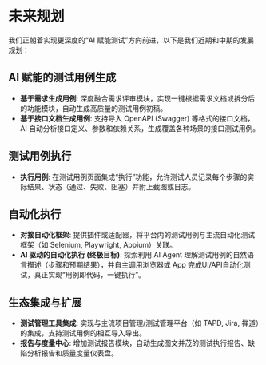 # 未来规划

我们正朝着实现更深度的“AI 赋能测试”方向前进，以下是我们近期和中期的发展规划：

## AI 赋能的测试用例生成

- **基于需求生成用例**: 深度融合需求评审模块，实现一键根据需求文档或拆分后的功能模块，自动生成高质量的测试用例初稿。
- **基于接口文档生成用例**: 支持导入 OpenAPI (Swagger) 等格式的接口文档，AI 自动分析接口定义、参数和依赖关系，生成覆盖各种场景的接口测试用例。

## 测试用例执行

- **执行用例**: 在测试用例页面集成“执行”功能，允许测试人员记录每个步骤的实际结果、状态（通过、失败、阻塞）并附上截图或日志。

## 自动化执行

- **对接自动化框架**: 提供插件或适配器，将平台内的测试用例与主流自动化测试框架（如 Selenium, Playwright, Appium）关联。
- **AI 驱动的自动化执行 (终极目标)**: 探索利用 AI Agent 理解测试用例的自然语言描述（步骤和预期结果），并自主调用浏览器或 App 完成UI/API自动化测试，真正实现“用例即代码，一键执行”。

## 生态集成与扩展

- **测试管理工具集成**: 实现与主流项目管理/测试管理平台（如 TAPD, Jira, 禅道）的集成，支持测试用例的相互导入导出。
- **报告与度量中心**: 增加测试报告模块，自动生成图文并茂的测试执行报告、缺陷分析报告和质量度量仪表盘。